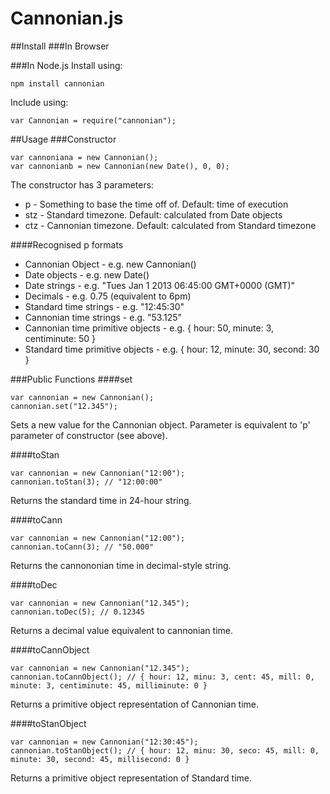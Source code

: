 Cannonian.js
===========
##Install
###In Browser
	<script type="text/javascript" src="http://cannonianti.me/cannonian.js"></script>

###In Node.js
Install using:

	npm install cannonian

Include using:

	var Cannonian = require("cannonian");

##Usage
###Constructor

	var cannoniana = new Cannonian();
	var cannonianb = new Cannonian(new Date(), 0, 0);

The constructor has 3 parameters:

* p - Something to base the time off of. Default: time of execution
* stz - Standard timezone. Default: calculated from Date objects
* ctz - Cannonian timezone. Default: calculated from Standard timezone

####Recognised p formats

* Cannonian Object - e.g. new Cannonian()
* Date objects - e.g. new Date()
* Date strings - e.g. "Tues Jan 1 2013 06:45:00 GMT+0000 (GMT)"
* Decimals - e.g. 0.75 (equivalent to 6pm)
* Standard time strings - e.g. "12:45:30"
* Cannonian time strings - e.g. "53.125"
* Cannonian time primitive objects - e.g. { hour: 50, minute: 3, centiminute: 50 }
* Standard time primitive objects - e.g. { hour: 12, minute: 30, second: 30 }

###Public Functions
####set

	var cannonian = new Cannonian();
	cannonian.set("12.345");
Sets a new value for the Cannonian object. Parameter is equivalent to 'p' parameter of constructor (see above).
    
####toStan

	var cannonian = new Cannonian("12:00");
	cannonian.toStan(3); // "12:00:00"
Returns the standard time in 24-hour string.

####toCann

	var cannonian = new Cannonian("12:00");
	cannonian.toCann(3); // "50.000"
Returns the cannononian time in decimal-style string.

####toDec

	var cannonian = new Cannonian("12.345");
	cannonian.toDec(5); // 0.12345
Returns a decimal value equivalent to cannonian time.

####toCannObject

	var cannonian = new Cannonian("12.345");
	cannonian.toCannObject(); // { hour: 12, minu: 3, cent: 45, mill: 0, minute: 3, centiminute: 45, milliminute: 0 }
Returns a primitive object representation of Cannonian time.

####toStanObject

	var cannonian = new Cannonian("12:30:45");
	cannonian.toStanObject(); // { hour: 12, minu: 30, seco: 45, mill: 0, minute: 30, second: 45, millisecond: 0 }
Returns a primitive object representation of Standard time.